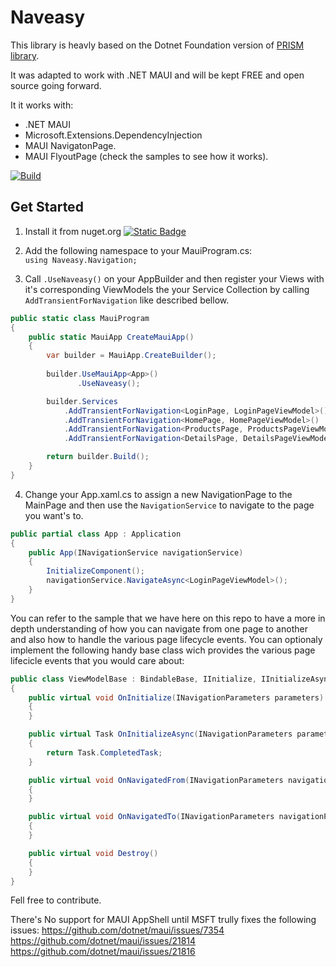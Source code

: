 # Naveasy

This library is heavly based on the Dotnet Foundation version of [PRISM library](https://github.com/PrismLibrary/Prism/releases/tag/DNF).

It was adapted to work with .NET MAUI and will be kept FREE and open source going forward.

It it works with:
- .NET MAUI
- Microsoft.Extensions.DependencyInjection
- MAUI NavigatonPage.
- MAUI FlyoutPage (check the samples to see how it works).

[![Build](https://github.com/naveasy/Naveasy/actions/workflows/CI.yml/badge.svg)](https://github.com/naveasy/Naveasy/actions/workflows/CI.yml)

## Get Started

1) Install it from nuget.org [![Static Badge](https://img.shields.io/badge/Naveasy-%20nuget.org-%20%23097ABB?link=https%3A%2F%2Fwww.nuget.org%2Fpackages%2FNaveasy)](https://www.nuget.org/packages/Naveasy)


2) Add the following namespace to your MauiProgram.cs:  
```using Naveasy.Navigation;```

3) Call `.UseNaveasy()` on your AppBuilder and then register your Views with it's corresponding ViewModels the your Service Collection by calling `AddTransientForNavigation` like described bellow.
```csharp
public static class MauiProgram
{
    public static MauiApp CreateMauiApp()
    {
        var builder = MauiApp.CreateBuilder();
            
        builder.UseMauiApp<App>()
               .UseNaveasy();

        builder.Services
            .AddTransientForNavigation<LoginPage, LoginPageViewModel>()
            .AddTransientForNavigation<HomePage, HomePageViewModel>()
            .AddTransientForNavigation<ProductsPage, ProductsPageViewModel>()
            .AddTransientForNavigation<DetailsPage, DetailsPageViewModel>();

        return builder.Build();
    }
}
```

4) Change your App.xaml.cs to assign a new NavigationPage to the MainPage and then use the `NavigationService` to navigate to the page you want's to.

```csharp
public partial class App : Application
{
    public App(INavigationService navigationService)
    {
        InitializeComponent();
        navigationService.NavigateAsync<LoginPageViewModel>();
    }
}
```

You can refer to the sample that we have here on this repo to have a more in depth understanding of how you can navigate from one page to another and also how to handle the various page lifecycle events.
You can optionaly implement the following handy base class wich provides the various page lifecicle events that you would care about:

```csharp
public class ViewModelBase : BindableBase, IInitialize, IInitializeAsync, INavigatedAware, IDestructible
{
    public virtual void OnInitialize(INavigationParameters parameters)
    {
    }

    public virtual Task OnInitializeAsync(INavigationParameters parameters)
    {
        return Task.CompletedTask;
    }

    public virtual void OnNavigatedFrom(INavigationParameters navigationParameters)
    {
    }

    public virtual void OnNavigatedTo(INavigationParameters navigationParameters)
    {
    }

    public virtual void Destroy()
    {
    }
}
```

Fell free to contribute.

There's No support for MAUI AppShell until MSFT trully fixes the following issues:
https://github.com/dotnet/maui/issues/7354
https://github.com/dotnet/maui/issues/21814
https://github.com/dotnet/maui/issues/21816

